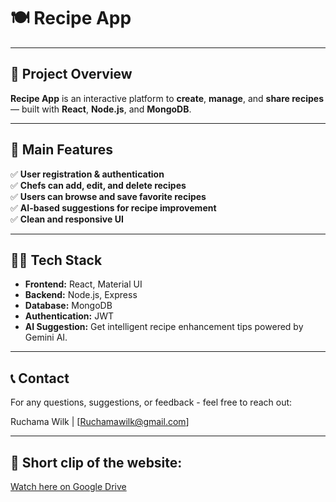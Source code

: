 # 🍽️ **Recipe App**

---

## 📌 **Project Overview**

**Recipe App** is an interactive platform to **create**, **manage**, and **share recipes** — built with **React**, **Node.js**, and **MongoDB**.

---

## 🚀 **Main Features**

✅ **User registration & authentication**  
✅ **Chefs can add, edit, and delete recipes**  
✅ **Users can browse and save favorite recipes**  
✅ **AI-based suggestions for recipe improvement**  
✅ **Clean and responsive UI**

---

## 🧑‍💻 **Tech Stack**

- **Frontend:** React, Material UI  
- **Backend:** Node.js, Express  
- **Database:** MongoDB  
- **Authentication:** JWT  
- **AI Suggestion:** Get intelligent recipe enhancement tips powered by Gemini AI.



---

## 📞 **Contact**
For any questions, suggestions, or feedback - feel free to reach out:

Ruchama Wilk | [Ruchamawilk@gmail.com] 

---

## 🎥 **Short clip of the website:**  
[Watch here on Google Drive](https://drive.google.com/file/d/1qJEw4vMS4_FPNoIpatr8LrFKWLdpvdaR/view?usp=drive_link)


